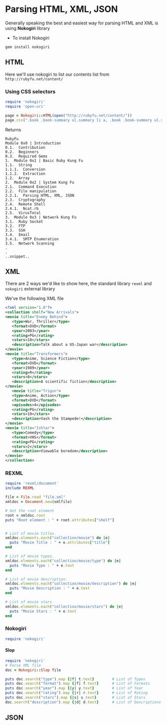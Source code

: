# Parsing HTML, XML, JSON

Generally speaking the best and easiest way for parsing HTML and XML is using **Nokogiri** library

- To install Nokogiri
```
gem install nokogiri
```

## HTML

Here we'll use nokogiri to list our contents list from `http://rubyfu.net/content/`

### Using CSS selectors
```ruby
require 'nokogiri'
require 'open-uri'

page = Nokogiri::HTML(open("http://rubyfu.net/content/"))
page.css(".book .book-summary ul.summary li a, .book .book-summary ul.summary li span").each { |css| puts css.text.strip.squeeze.gsub("\n", '')}
```

Returns 
```
RubyFu
Module 0x0 | Introduction
0.1.  Contribution
0.2.  Beginners
0.3.  Required Gems
1.  Module 0x1 | Basic Ruby Kung Fu
1.1.  String
1.1.1.  Conversion
1.1.2.  Extraction
1.2.  Array
2.  Module 0x2 | System Kung Fu
2.1.  Command Execution
2.2.  File manipulation
2.2.1.  Parsing HTML, XML, JSON
2.3.  Cryptography
2.4.  Remote Shell
2.4.1.  Ncat.rb
2.5.  VirusTotal
3.  Module 0x3 | Network Kung Fu
3.1.  Ruby Socket
3.2.  FTP
3.3.  SSH
3.4.  Email
3.4.1.  SMTP Enumeration
3.5.  Network Scanning
.
.
..snippet..
```

## XML
There are 2 ways we'd like to show here, the standard library `rexml` and `nokogiri` external library 

We've the following XML file
```xml
<?xml version="1.0"?>
<collection shelf="New Arrivals">
<movie title="Enemy Behind">
   <type>War, Thriller</type>
   <format>DVD</format>
   <year>2003</year>
   <rating>PG</rating>
   <stars>10</stars>
   <description>Talk about a US-Japan war</description>
</movie>
<movie title="Transformers">
   <type>Anime, Science Fiction</type>
   <format>DVD</format>
   <year>1989</year>
   <rating>R</rating>
   <stars>8</stars>
   <description>A scientific fiction</description>
</movie>
   <movie title="Trigun">
   <type>Anime, Action</type>
   <format>DVD</format>
   <episodes>4</episodes>
   <rating>PG</rating>
   <stars>10</stars>
   <description>Vash the Stampede!</description>
</movie>
<movie title="Ishtar">
   <type>Comedy</type>
   <format>VHS</format>
   <rating>PG</rating>
   <stars>2</stars>
   <description>Viewable boredom</description>
</movie>
</collection>
```

### REXML

```ruby
require 'rexml/document'
include REXML

file = File.read "file.xml"
xmldoc = Document.new(xmlfile)

# Get the root element
root = xmldoc.root
puts "Root element : " + root.attributes["shelf"]


# List of movie titles.
xmldoc.elements.each("collection/movie") do |e|
  puts "Movie Title : " + e.attributes["title"] 
end

# List of movie types.
xmldoc.elements.each("collection/movie/type") do |e|
  puts "Movie Type : " + e.text 
end

# List of movie description.
xmldoc.elements.each("collection/movie/description") do |e|
  puts "Movie Description : " + e.text
end

# List of movie stars
xmldoc.elements.each("collection/movie/stars") do |e|
  puts "Movie Stars : " + e.text
end
```


### Nokogiri
```ruby
require 'nokogiri'


```


#### Slop
```ruby
require 'nokogiri'
# Parse XML file
doc = Nokogiri::Slop file

puts doc.search("type").map {|f| t.text}        # List of Types
puts doc.search("format").map {|f| f.text}      # List of Formats
puts doc.search("year").map {|y| y.text}        # List of Year
puts doc.search("rating").map {|r| r.text}      # List of Rating
puts doc.search("stars").map {|s| s.text}       # List of Stars
doc.search("description").map {|d| d.text}      # List of Descriptions
```


## JSON
